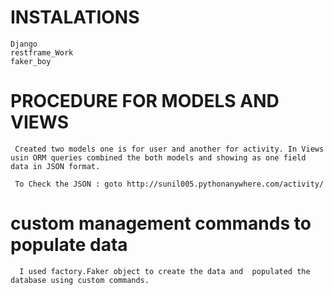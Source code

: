 # INSTALATIONS
 
    Django
    restframe_Work
    faker_boy
    
# PROCEDURE FOR MODELS AND VIEWS

     Created two models one is for user and another for activity. In Views usin ORM queries combined the both models and showing as one field data in JSON format.
     
     To Check the JSON : goto http://sunil005.pythonanywhere.com/activity/
     
     
# custom management commands to populate data

      I used factory.Faker object to create the data and  populated the database using custom commands.
